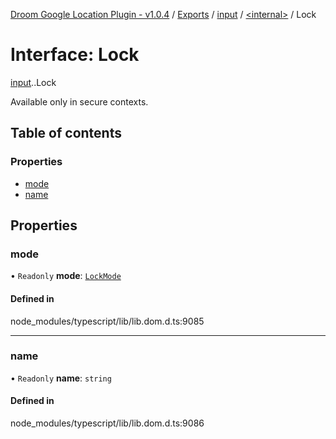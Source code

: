 [Droom Google Location Plugin - v1.0.4](../README.md) / [Exports](../modules.md) / [input](../modules/input.md) / [<internal\>](../modules/input._internal_.md) / Lock

# Interface: Lock

[input](../modules/input.md).[<internal>](../modules/input._internal_.md).Lock

Available only in secure contexts.

## Table of contents

### Properties

- [mode](input._internal_.Lock.md#mode)
- [name](input._internal_.Lock.md#name)

## Properties

### mode

• `Readonly` **mode**: [`LockMode`](../modules/input._internal_.md#lockmode)

#### Defined in

node_modules/typescript/lib/lib.dom.d.ts:9085

___

### name

• `Readonly` **name**: `string`

#### Defined in

node_modules/typescript/lib/lib.dom.d.ts:9086
